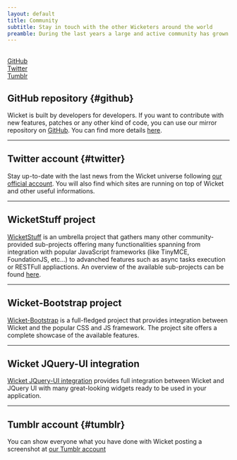 ```yaml
---
layout: default
title: Community
subtitle: Stay in touch with the other Wicketers around the world
preamble: During the last years a large and active community has grown around Wicket. Here you can find what it can offer you and how to join it.
---
```


<div class="button-bar">
    <a class="button" href="#github"><i class="fa fa-github-square"></i><br>GitHub</a>
    <a class="button" href="#twitter"><i class="fa fa-twitter"></i><br>Twitter</a>
    <a class="button" href="#tumblr"><i class="fa fa-tumblr-square"></i><br>Tumblr</a>
</div>

## GitHub repository {#github}

Wicket is built by developers for developers. If you want to contribute with new features, patches or any other kind of code, you can use our mirror 
repository on [GitHub](https://github.com/apache/wicket). You can find more details [here](../contribute/).

---

## Twitter account {#twitter}

Stay up-to-date with the last news from the Wicket universe following [our official account](https://twitter.com/apache_wicket). You will also find
which sites are running on top of Wicket and other useful informations.

---

## WicketStuff project

[WicketStuff](https://github.com/wicketstuff/) is an umbrella project that gathers many other community-provided sub-projects offering many functionalities spanning from integration
with popular JavaScript frameworks (like TinyMCE, FoundationJS, etc...) to advanched features such as async tasks execution or RESTFull appliactions.
An overview of the available sub-projects can be found [here](https://github.com/wicketstuff/core/wiki).

---

## Wicket-Bootstrap project

[Wicket-Bootstrap](http://wb-mgrigorov.rhcloud.com/) is a full-fledged project that provides integration between Wicket and the popular CSS and JS framework. The project site
offers a complete showcase of the available features.

---

## Wicket JQuery-UI integration

[Wicket JQuery-UI integration](http://www.7thweb.net/) provides full integration between Wicket and JQuery UI with many great-looking widgets ready to be used in your application. 

---

## Tumblr account {#tumblr}

You can show everyone what you have done with Wicket posting a screenshot at [our Tumblr account](http://builtwithwicket.tumblr.com/) 
